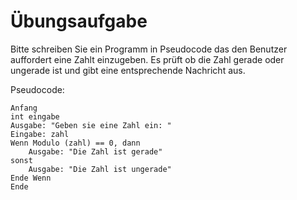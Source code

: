 # Übungsaufgabe
Bitte schreiben Sie ein Programm in Pseudocode das den Benutzer auffordert eine Zahlt einzugeben. Es prüft ob die Zahl gerade oder ungerade ist und gibt eine entsprechende Nachricht aus.

Pseudocode:
```
Anfang
int eingabe
Ausgabe: "Geben sie eine Zahl ein: "
Eingabe: zahl
Wenn Modulo (zahl) == 0, dann
    Ausgabe: "Die Zahl ist gerade"
sonst
    Ausgabe: "Die Zahl ist ungerade"
Ende Wenn
Ende
```